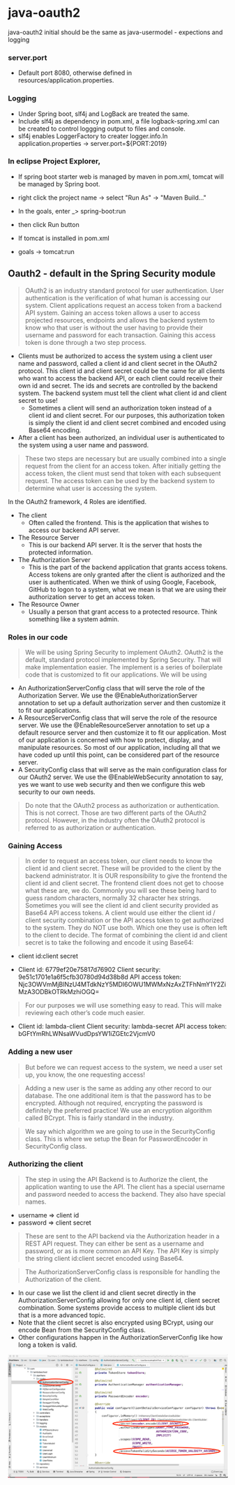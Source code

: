 # java-oauth2

java-oauth2 initial should be the same as java-usermodel - expections and logging

### server.port
* Default port 8080, otherwise defined in resources/application.properties.

### Logging
* Under Spring boot, slf4j and LogBack are treated the same. 
* Include slf4j as dependency in pom.xml, a file logback-spring.xml can be created to control loggging output to files and console.
* slf4j enables LoggerFactory to creater logger.info.In application.properties -> server.port=${PORT:2019}

### In eclipse Project Explorer,
* If spring boot starter web is managed by maven in pom.xml, tomcat will be managed by Spring boot.
* right click the project name -> select "Run As" -> "Maven Build..."
* In the goals, enter _> spring-boot:run
* then click Run button


* If tomcat is installed in pom.xml
* goals -> tomcat:run

## Oauth2 - default in the Spring Security module

> OAuth2 is an industry standard protocol for user authentication. User authentication is the verification of what human is accessing our system. Client applications request an access token from a backend API system. Gaining an access token allows a user to access projected resources, endpoints and allows the backend system to know who that user is without the user having to provide their username and password for each transaction. Gaining this access token is done through a two step process.

* Clients must be authorized to access the system using a client user name and password, called a client id and client secret in the OAuth2 protocol. This client id and client secret could be the same for all clients who want to access the backend API, or each client could receive their own id and secret. The ids and secrets are controlled by the backend system. The backend system must tell the client what client id and client secret to use!
   - Sometimes a client will send an authorization token instead of a client id and client secret. For our purposes, this authorization token is simply the client id and client secret combined and encoded using Base64 encoding.
* After a client has been authorized, an individual user is authenticated to the system using a user name and password.

> These two steps are necessary but are usually combined into a single request from the client for an access token. After initially getting the access token, the client must send that token with each subsequent request. The access token can be used by the backend system to determine what user is accessing the system.

In the OAuth2 framework, 4 Roles are identified.

* The client
   - Often called the frontend. This is the application that wishes to access our backend API server.
* The Resource Server
   - This is our backend API server. It is the server that hosts the protected information.
* The Authorization Server
   - This is the part of the backend application that grants access tokens. Access tokens are only granted after the client is authorized and the user is authenticated. When we think of using Google, Facebook, GitHub to logon to a system, what we mean is that we are using their authorization server to get an access token. 
* The Resource Owner
   - Usually a person that grant access to a protected resource. Think something like a system admin.
   
### Roles in our code
> We will be using Spring Security to implement OAuth2. OAuth2 is the default, standard protocol implemented by Spring Security. That will make implementation easier. The implement is a series of boilerplate code that is customized to fit our applications. We will be using

* An AuthorizationServerConfig class that will serve the role of the Authorization Server. We use the @EnableAuthorizationServer annotation to set up a default authorization server and then customize it to fit our applications.
* A ResourceServerConfig class that will serve the role of the resource server. We use the @EnableResourceServer annotation to set up a default resource server and then customize it to fit our application. Most of our application is concerned with how to protect, display, and manipulate resources. So most of our application, including all that we have coded up until this point, can be considered part of the resource server.
* A SecurityConfig class that will serve as the main configuration class for our OAuth2 server. We use the @EnableWebSecurity annotation to say, yes we want to use web security and then we configure this web security to our own needs.

> Do note that the OAuth2 process as authorization or authentication. This is not correct. Those are two different parts of the OAuth2 protocol. However, in the industry often the OAuth2 protocol is referred to as authorization or authentication.

### Gaining Access
> In order to request an access token, our client needs to know the client id and client secret. These will be provided to the client by the backend administrator. It is OUR responsibility to give the frontend the client id and client secret. The frontend client does not get to choose what these are, we do. Commonly you will see these being hard to guess random characters, normally 32 character hex strings. Sometimes you will see the client id and client security provided as Base64 API access tokens. A client would use either the client id / client security combination or the API access token to get authorized to the system. They do NOT use both. Which one they use is often left to the client to decide. The format of combining the client id and client secret is to take the following and encode it using Base64:

* client id:client secret

* Client id: 6779ef20e75817d76902 Client security: 9e51c1701e1a6f5cfb30780d94d38b8d API access token: Njc3OWVmMjBlNzU4MTdkNzY5MDI6OWU1MWMxNzAxZTFhNmY1Y2ZiMzA3ODBkOTRkMzhiOGQ=


> For our purposes we will use something easy to read. This will make reviewing each other’s code much easier.

* Client id: lambda-client Client security: lambda-secret API access token: bGFtYmRhLWNsaWVudDpsYW1iZGEtc2VjcmV0


### Adding a new user
> But before we can request access to the system, we need a user set up, you know, the one requesting access!

> Adding a new user is the same as adding any other record to our database. The one additional item is that the password has to be encrypted. Although not required, encrypting the password is definitely the preferred practice! We use an encryption algorithm called BCrypt. This is fairly standard in the industry.

> We say which algorithm we are going to use in the SecurityConfig class. This is where we setup the Bean for PasswordEncoder in SecurityConfig class.

### Authorizing the client
> The step in using the API Backend is to Authorize the client, the application wanting to use the API. The client has a special username and password needed to access the backend. They also have special names.

* username => client id
* password => client secret

> These are sent to the API backend via the Authorization header in a REST API request. They can either be sent as a username and password, or as is more common an API Key. The API Key is simply the string client id:client secret encoded using Base64.

> The AuthorizationServerConfig class is responsible for handling the Authorization of the client.

* In our case we list the client id and client secret directly in the AuthorizationServerConfig allowing for only one client id, client secret combination. Some systems provide access to multiple client ids but that is a more advanced topic.
* Note that the client secret is also encrypted using BCrypt, using our encode Bean from the SecurityConfig class.
* Other configurations happen in the AuthorizationServerConfig like how long a token is valid.

![AuthorizationServerConfig](./AuthServConfig.png)

